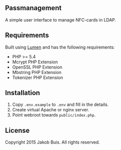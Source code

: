 ## Passmanagement
A simple user interface to manage NFC-cards in LDAP.

## Requirements
Built using [Lumen](http://lumen.laravel.com) and has the following requirements:

* PHP >= 5.4
* Mcrypt PHP Extension
* OpenSSL PHP Extension
* Mbstring PHP Extension
* Tokenizer PHP Extension

## Installation
1. Copy `.env.example` to `.env` and fill in the details.
1. Create virtual Apache or nginx server.
1. Point webroot towards `public/index.php`.

## License
Copyright 2015 Jakob Buis. All rights reserved.
